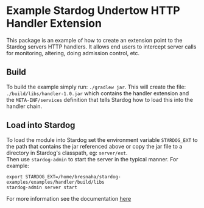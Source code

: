 # Example Stardog Undertow HTTP Handler Extension

This package is an example of how to create an extension point to the Stardog servers
HTTP handlers.  It allows end users to intercept server calls for monitoring,
altering, doing admission control, etc.

## Build

To build the example simply run: `./gradlew jar`.  This will create the file:
`./build/libs/handler-1.0.jar` which contains the handler extension and the
`META-INF/services` definition that tells Stardog how to load this into the
 handler chain.

## Load into Stardog

To load the module into Stardog set the environment variable `STARDOG_EXT`
to the path that contains the jar referenced above or copy the jar file
to a directory in Stardog's classpath, eg: `server/ext`.  
Then use `stardog-admin` to start the server in the typical manner.
For example: 
```
export STARDOG_EXT=/home/bresnaha/stardog-examples/examples/handler/build/libs
stardog-admin server start
```

For more information see the documentation [here](https://www.stardog.com/docs/#_extending_stardog)
